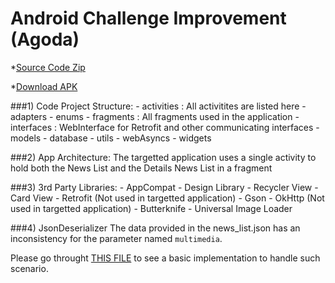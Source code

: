# Android Challenge Improvement (Agoda)

*[Source Code Zip](https://drive.google.com/file/d/0BxJ0KCoLDAvndnFzN0ozank0YjA/view?usp=sharing)

*[Download APK](https://drive.google.com/file/d/0BxJ0KCoLDAvncjZlZmItUHN1SmM/view?usp=sharing)


###1) Code Project Structure:
	- activities : All activitites are listed here
	- adapters
	- enums
	- fragments : All fragments used in the application
	- interfaces : WebInterface for Retrofit and other communicating interfaces
	- models 
	- database
	- utils
	- webAsyncs
	- widgets


###2) App Architecture:
The targetted application uses a single activity to hold both the News List and the Details News List in a fragment

###3) 3rd Party Libraries:
	- AppCompat
	- Design Library
	- Recycler View
	- Card View
	- Retrofit (Not used in targetted application)
	- Gson
	- OkHttp (Not used in targetted application)
	- Butterknife
	- Universal Image Loader

###4) JsonDeserializer 
The data provided in the news_list.json has an inconsistency for the parameter named `multimedia`.

Please go throught [THIS FILE](https://github.com/AabidMulani/android-ChallengeAnswer-Agoda/blob/master/app/src/main/java/news/agoda/com/technewssample/utils/NullStringToEmptyAdapterFactory.java) to see a basic implementation to handle such scenario.


